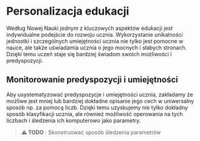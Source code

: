 # Personalizacja edukacji

Według Nowej Nauki jednym z kluczowych aspektów edukacji jest indywidualne podejście do rozwoju ucznia. Wykorzystanie unikalności jednostki i szczególnych umiejętności ucznia nie tylko jest pomocne w nauce, ale także uświadamia ucznia o jego mocnych i słabych stronach. Dzięki temu uczeń staje się bardziej świadom swoich możliwości i predyspozycji. 

## Monitorowanie predyspozycji i umiejętności

Aby usystematyzować predyspozycje i umiejętności ucznia, zakładamy że możliwe jest mniej lub bardziej dokładne opisanie jego cech w uniwersalny sposób np. za pomocą liczb. Dzięki temu uzyskujemy nie tylko dokładny sposób klasyfikacji ucznia, ale również możliwość operowania na tych liczbach i śledzenia ich komputerowo jako parametry.

> **⚠ TODO** : Skonstruować sposób śledzenia parametrów